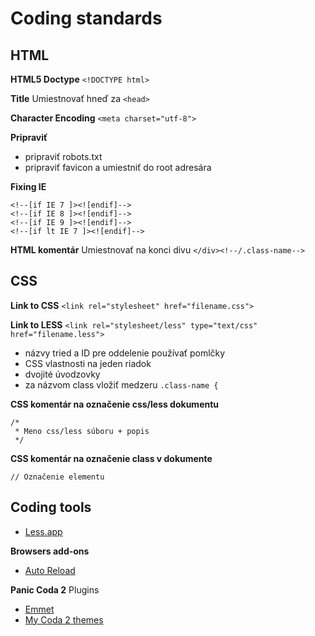 # Coding standards

## HTML

**HTML5 Doctype**
`<!DOCTYPE html>`

**Title**
Umiestnovať hneď za `<head>`

**Character Encoding**
`<meta charset="utf-8">`

**Pripraviť**
* pripraviť robots.txt
* pripraviť favicon a umiestniť do root adresára

**Fixing IE**
```
<!--[if IE 7 ]><![endif]-->
<!--[if IE 8 ]><![endif]-->
<!--[if IE 9 ]><![endif]-->
<!--[if lt IE 7 ]><![endif]-->
```

**HTML komentár**
Umiestnovať na konci divu `</div><!--/.class-name-->`

## CSS

**Link to CSS**
`<link rel="stylesheet" href="filename.css">`

**Link to LESS**
`<link rel="stylesheet/less" type="text/css" href="filename.less">`

* názvy tried a ID pre oddelenie používať pomlčky
* CSS vlastnosti na jeden riadok
* dvojité úvodzovky
* za názvom class vložiť medzeru `.class-name {`

**CSS komentár na označenie css/less dokumentu**

```
/*
 * Meno css/less súboru + popis
 */
```

**CSS komentár na označenie class v dokumente**
```
// Označenie elementu
```

## Coding tools
* [Less.app](http://incident57.com/less/)

**Browsers add-ons**
* [Auto Reload](https://addons.mozilla.org/en-US/firefox/addon/auto-reload/?src=api)

**Panic Coda 2**
Plugins
* [Emmet](http://docs.emmet.io)
* [My Coda 2 themes](https://github.com/ramino/Coda2themes)